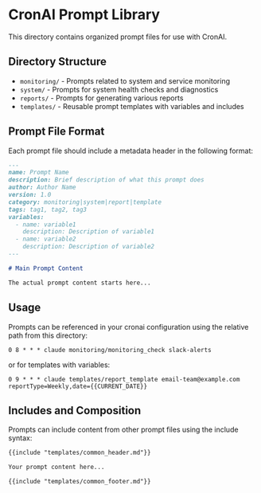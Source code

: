 # CronAI Prompt Library

This directory contains organized prompt files for use with CronAI.

## Directory Structure

- `monitoring/` - Prompts related to system and service monitoring
- `system/` - Prompts for system health checks and diagnostics
- `reports/` - Prompts for generating various reports
- `templates/` - Reusable prompt templates with variables and includes

## Prompt File Format

Each prompt file should include a metadata header in the following format:

```markdown
---
name: Prompt Name
description: Brief description of what this prompt does
author: Author Name
version: 1.0
category: monitoring|system|report|template
tags: tag1, tag2, tag3
variables:
  - name: variable1
    description: Description of variable1
  - name: variable2 
    description: Description of variable2
---

# Main Prompt Content

The actual prompt content starts here...
```

## Usage

Prompts can be referenced in your cronai configuration using the relative path from this directory:

```
0 8 * * * claude monitoring/monitoring_check slack-alerts
```

or for templates with variables:

```
0 9 * * * claude templates/report_template email-team@example.com reportType=Weekly,date={{CURRENT_DATE}}
```

## Includes and Composition

Prompts can include content from other prompt files using the include syntax:

```markdown
{{include "templates/common_header.md"}}

Your prompt content here...

{{include "templates/common_footer.md"}}
```